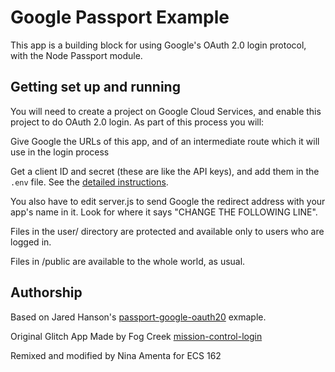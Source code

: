 Google Passport Example
========================

This app is a building block for using Google's OAuth 2.0 login protocol, with the Node Passport module.

## Getting set up and running

You will need to create a project on Google Cloud Services, and enable this project to 
do OAuth 2.0 login.  As part of this process you will:

Give Google the URLs of this app, and of an intermediate route which it will use in the login process

Get a client ID and secret (these are like the API keys), and add them in the `.env` file. See the [detailed instructions](https://web.cs.ucdavis.edu/~amenta/s20/oauthClientID.html).

You also have to edit server.js to send Google the redirect address with your app's name in it.  Look for where it says "CHANGE THE FOLLOWING LINE".

Files in the user/ directory are protected and available only to users who are logged in. 

Files in /public are available to the whole world, as usual. 


Authorship
--------------

Based on Jared Hanson's [passport-google-oauth20](https://github.com/jaredhanson/passport-google-oauth2) 
exmaple.

Original Glitch App Made by Fog Creek [mission-control-login](https://glitch.com/~mission-control-login)


Remixed and modified by Nina Amenta for ECS 162


